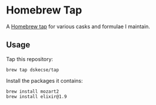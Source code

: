 # Homebrew Tap

A [Homebrew tap] for various casks and formulae I maintain.

[Homebrew tap]: https://github.com/Homebrew/brew/blob/master/docs/Taps.md

## Usage

Tap this repository:

    brew tap dskecse/tap

Install the packages it contains:

    brew install mozart2
    brew install elixir@1.9
